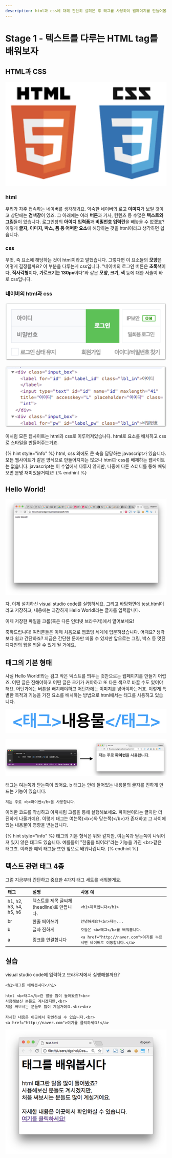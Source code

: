 ```yaml
---
description: html과 css에 대해 간단히 살펴본 후 태그를 사용하여 웹페이지를 만들어봅시다.
---
```


# Stage 1 - 텍스트를 다루는 HTML tag를 배워보자

## HTML과 CSS

![1991&#xB144; &#xACBD; &#xB9CC;&#xB4E4;&#xC5B4;&#xC9C4; &#xD6C4; &#xACC4;&#xC18D;&#xD558;&#xC5EC; &#xBC1C;&#xC804;&#xB418;&#xC5B4;&#xC628; &#xADDC;&#xCE59;&#xC774;&#xC790; &#xAE30;&#xC220;](../.gitbook/assets/image-50.png)

### html

우리가 자주 접속하는 네이버를 생각해봐요. 익숙한 네이버의 로고 **이미지**가 보일 것이고 상단에는 **검색창**이 있죠. 그 아래에는 여러 **버튼**과 기사, 컨텐츠 등 수많은 **텍스트와 그림**들이 있습니다. 로그인창의 **아이디** **입력폼**과 **비밀번호 입력란**을 빼놓을 수 없겠죠? 이렇게 **글자, 이미지, 박스, 폼 등 어떠한 요소**에 해당하는 것을 html이라고 생각하면 쉽습니다.

### css

무엇, 즉 요소에 해당하는 것이 html이라고 말했습니다. 그렇다면 이 요소들의 **모양**은 어떻게 결정될까요? 이 부분을 다루는게 css입니다. "네이버의 로그인 버튼은 **초록색**이다, **직사각형**이다, **가로크기는 130px**이다"와 같은 **모양, 크기, 색** 등에 대한 서술이 바로 css입니다.

### 네이버의 html과 css

![&#xB124;&#xC774;&#xBC84;&#xC758; &#xB85C;&#xADF8;&#xC778;&#xCC3D;](../.gitbook/assets/image-72.png)

![&#xB124;&#xC774;&#xBC84;&#xC758; &#xD398;&#xC774;&#xC9C0; &#xC18C;&#xC2A4;&#xCF54;&#xB4DC;](../.gitbook/assets/image-172.png)

이처럼 모든 웹사이트는 html과 css로 이루어져있습니다. html로 요소를 배치하고 css로 스타일을 만들어주는거죠.

{% hint style="info" %}
html, css 외에도 큰 축을 담당하는 javascript가 있습니다. 모든 웹사이트가 같은 방식으로 만들어지지는 않으나 html과 css를 배제하는 웹사이트는 없습니다. javascript는 이 수업에서 다루지 않지만, 나중에 다른 스터디를 통해 배워보면 분명 재미있을거예요!
{% endhint %}

## Hello World!

![&#xC6F9;&#xC5D0; Hello World! &#xB744;&#xC6CC;&#xBCF4;&#xC790;!](../.gitbook/assets/image-174.png)

자, 이제 설치하신 visual studio code를 실행하세요. 그리고 바탕화면에 test.html이라고 저장하고, 내용에는 과감하게 Hello World!라는 글자를 입력합니다.

이제 저장한 파일을 크롬\(혹은 다른 인터넷 브라우저\)에서 열어보세요!

축하드립니다! 여러분들은 이제 처음으로 웹코딩 세계에 입문하셨습니다. 어때요? 생각보다 쉽고 간단하죠? 지금은 간단한 문자만 띄울 수 있지만 앞으로는 그림, 박스 등 멋진 디자인의 웹을 띄울 수 있게 될 거에요.

## 태그의 기본 형태

사실 Hello World!라는 검고 작은 텍스트를 띄우는 것만으로는 웹페이지를 만들기 어렵죠. 어떤 글은 진해야하고 어떤 글은 크기가 커야하고 또 다른 색으로 바꿀 수도 있어야 해요. 어딘가에는 버튼을 배치해야하고 어딘가에는 이미지를 넣어야하는거죠. 이렇게 특별한 목적과 기능을 가진 요소를 배치하는 방법으로 html에서는 태그를 사용하고 있습니다.

![&#xD0DC;&#xADF8;&#xC758; &#xAE30;&#xBCF8;&#xC801;&#xC778; &#xC0AC;&#xC6A9;&#xBC95;](../.gitbook/assets/image-210.png)

![&#xC608;&#xC81C;](../.gitbook/assets/image-31.png)

태그는 여는쪽과 닫는쪽이 있어요. b 태그는 안에 들어있는 내용물의 글자를 진하게 만드는 기능이 있습니다.

```markup
저는 주로 <b>파이썬</b>을 사용합니다.
```

이러한 코드를 작성하고 아까처럼 크롬을 통해 실행해보세요. 파이썬이라는 글자만 더 진하게 나올거예요. 이렇게 태그는 여는쪽\(&lt;b&gt;\)와 닫는쪽\(&lt;/b&gt;\)가 존재하고 그 사이에 있는 내용물이 영향을 받는답니다.

{% hint style="info" %}
태그의 기본 형식은 위와 같지만, 여는쪽과 닫는쪽이 나뉘어져 있지 않은 태그도 있습니다. 예를들어 "한줄을 띄어라"라는 기능을 가진 &lt;br&gt;같은 태그죠. 이러한 예외 태그들 또한 앞으로 배워나갑니다.
{% endhint %}

## 텍스트 관련 태그 4종

그럼 지금부터 간단하고 중요한 4가지 태그 세트를 배워볼게요.

| **태그** | **설명** | **사용 예** |
| :--- | :--- | :--- |
| h1, h2, h3, h4, h5, h6 | 텍스트를 제목 글씨체\(headline\)로 만듭니다. | `<h1>제목입니다</h1>` |
| br | 한줄 띄어쓰기 | `안녕하세요?<br>저는...` |
| b | 글자 진하게 | `오늘은 <b>태그</b>를 배워봅니다.` |
| a | 링크를 연결합니다 | `<a href="http://naver.com">여기를 누르시면 네이버로 이동합니다.</a>` |

## 실습

visual studio code에 입력하고 브라우저에서 실행해볼까요?

```markup
<h1>태그를 배워봅시다</h1>

html <b>태그</b>란 말을 많이 들어봤죠?<br>
사용해보신 분들도 계시겠지만,<br>
처음 써보시는 분들도 많이 계실거예요.<br><br>

자세한 내용은 이곳에서 확인하실 수 있습니다.<br>
<a href="http://naver.com">여기를 클릭하세요!</a>
```

![&#xACB0;&#xACFC;&#xBB3C;](../.gitbook/assets/image-247.png)

